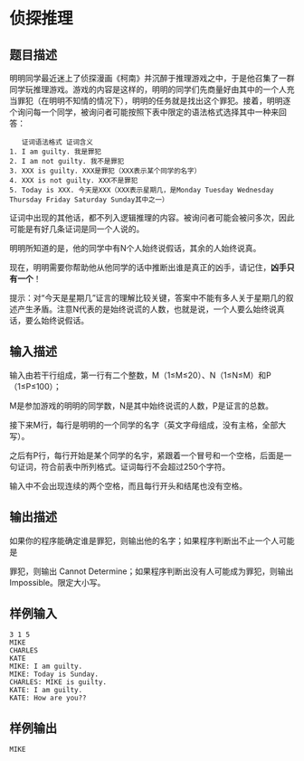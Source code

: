 # 侦探推理

## 题目描述

明明同学最近迷上了侦探漫画《柯南》并沉醉于推理游戏之中，于是他召集了一群同学玩推理游戏。游戏的内容是这样的，明明的同学们先商量好由其中的一个人充当罪犯（在明明不知情的情况下），明明的任务就是找出这个罪犯。接着，明明逐个询问每一个同学，被询问者可能按照下表中限定的语法格式选择其中一种来回答：

	   证词语法格式 证词含义
	1. I am guilty. 我是罪犯
	2. I am not guilty. 我不是罪犯
	3. XXX is guilty. XXX是罪犯（XXX表示某个同学的名字）
	4. XXX is not guilty. XXX不是罪犯
	5. Today is XXX. 今天是XXX（XXX表示星期几，是Monday Tuesday Wednesday Thursday Friday Saturday Sunday其中之一）

证词中出现的其他话，都不列入逻辑推理的内容。被询问者可能会被问多次，因此可能是有好几条证词是同一个人说的。

明明所知道的是，他的同学中有N个人始终说假话，其余的人始终说真。

现在，明明需要你帮助他从他同学的话中推断出谁是真正的凶手，请记住，**凶手只有一个**！

提示：对“今天是星期几”证言的理解比较关键，答案中不能有多人关于星期几的叙述产生矛盾。注意N代表的是始终说谎的人数，也就是说，一个人要么始终说真话，要么始终说假话。

## 输入描述

输入由若干行组成，第一行有二个整数，M（1≤M≤20）、N（1≤N≤M）和P（1≤P≤100）；

M是参加游戏的明明的同学数，N是其中始终说谎的人数，P是证言的总数。

接下来M行，每行是明明的一个同学的名字（英文字母组成，没有主格，全部大写）。

之后有P行，每行开始是某个同学的名宇，紧跟着一个冒号和一个空格，后面是一句证词，符合前表中所列格式。证词每行不会超过250个字符。

输入中不会出现连续的两个空格，而且每行开头和结尾也没有空格。

## 输出描述

如果你的程序能确定谁是罪犯，则输出他的名字；如果程序判断出不止一个人可能是

罪犯，则输出 Cannot Determine；如果程序判断出没有人可能成为罪犯，则输出 Impossible。限定大小写。

## 样例输入
	
	3 1 5
	MIKE
	CHARLES
	KATE
	MIKE: I am guilty.
	MIKE: Today is Sunday.
	CHARLES: MIKE is guilty.
	KATE: I am guilty.
	KATE: How are you??

## 样例输出

	MIKE
